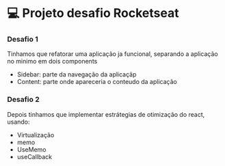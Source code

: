 # 💻 Projeto desafio Rocketseat

<h3>Desafio 1</h3>

Tinhamos que refatorar uma aplicação ja funcional, separando a aplicação no minimo em dois components
- Sidebar: parte da navegação da aplicaçãp
- Content: parte onde apareceria o conteudo da aplicação

<h3>Desafio 2</h3>

Depois tinhamos que implementar estrátegias de otimização do react, usando:
- Virtualização
- memo
- UseMemo
- useCallback
